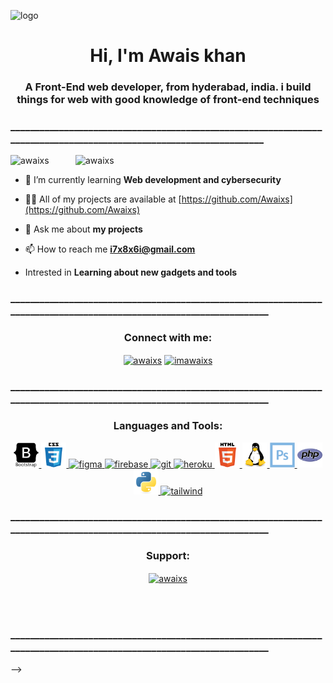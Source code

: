 ![logo](https://kpriet.ac.in/asset/frontend/images/ask/computer-science-engineer/header.jpg)

<h1 align="center">Hi, I'm Awais khan</h1>
<h3 align="center" width="400" > A Front-End web developer, from hyderabad, india. i build things for web with good knowledge of front-end techniques </h3>
<h3>____________________________________________________________________________________________________________________</h3></h3>
<p><img align="right" width="400" src="https://t4.ftcdn.net/jpg/03/13/40/45/360_F_313404541_e9YZ3pht6oEEkMXuhxTboqXA2B2ShNnC.jpg" alt="awaixs" /></p>

<p align="left"> <img src="https://komarev.com/ghpvc/?username=awaixs&label=Profile%20views&color=0e75b6&style=flat" alt="awaixs" /> </p>

- 🌱 I’m currently learning **Web development and cybersecurity**

- 👨‍💻 All of my projects are available at [https://github.com/Awaixs](https://github.com/Awaixs)

- 💬 Ask me about **my projects**

- 📫 How to reach me **i7x8x6i@gmail.com**

- Intrested in **Learning about new gadgets and tools**
<h3>_____________________________________________________________________________________________________________________</h3>
<h3 align="center">Connect with me:</h3>
<p align="center">
<a href="https://codepen.io/awaixs" target="blank"><img align="center" src="https://raw.githubusercontent.com/rahuldkjain/github-profile-readme-generator/master/src/images/icons/Social/codepen.svg" alt="awaixs" height="30" width="40" /></a>
<a href="https://instagram.com/imawaixs" target="blank"><img align="center" src="https://raw.githubusercontent.com/rahuldkjain/github-profile-readme-generator/master/src/images/icons/Social/instagram.svg" alt="imawaixs" height="30" width="40" /></a>
</p>
<h3>_____________________________________________________________________________________________________________________</h3>
<h3 align="center">Languages and Tools:</h3>
<p align="center"> <a href="https://getbootstrap.com" target="_blank" rel="noreferrer"> <img src="https://raw.githubusercontent.com/devicons/devicon/master/icons/bootstrap/bootstrap-plain-wordmark.svg" alt="bootstrap" width="40" height="40"/> </a> <a href="https://www.w3schools.com/css/" target="_blank" rel="noreferrer"> <img src="https://raw.githubusercontent.com/devicons/devicon/master/icons/css3/css3-original-wordmark.svg" alt="css3" width="40" height="40"/> </a> <a href="https://www.figma.com/" target="_blank" rel="noreferrer"> <img src="https://www.vectorlogo.zone/logos/figma/figma-icon.svg" alt="figma" width="40" height="40"/> </a> <a href="https://firebase.google.com/" target="_blank" rel="noreferrer"> <img src="https://www.vectorlogo.zone/logos/firebase/firebase-icon.svg" alt="firebase" width="40" height="40"/> </a> <a href="https://git-scm.com/" target="_blank" rel="noreferrer"> <img src="https://www.vectorlogo.zone/logos/git-scm/git-scm-icon.svg" alt="git" width="40" height="40"/> </a> <a href="https://heroku.com" target="_blank" rel="noreferrer"> <img src="https://www.vectorlogo.zone/logos/heroku/heroku-icon.svg" alt="heroku" width="40" height="40"/> </a> <a href="https://www.w3.org/html/" target="_blank" rel="noreferrer"> <img src="https://raw.githubusercontent.com/devicons/devicon/master/icons/html5/html5-original-wordmark.svg" alt="html5" width="40" height="40"/> </a> <a href="https://www.linux.org/" target="_blank" rel="noreferrer"> <img src="https://raw.githubusercontent.com/devicons/devicon/master/icons/linux/linux-original.svg" alt="linux" width="40" height="40"/> </a> <a href="https://www.photoshop.com/en" target="_blank" rel="noreferrer"> <img src="https://raw.githubusercontent.com/devicons/devicon/master/icons/photoshop/photoshop-line.svg" alt="photoshop" width="40" height="40"/> </a> <a href="https://www.php.net" target="_blank" rel="noreferrer"> <img src="https://raw.githubusercontent.com/devicons/devicon/master/icons/php/php-original.svg" alt="php" width="40" height="40"/> </a> <a href="https://www.python.org" target="_blank" rel="noreferrer"> <img src="https://raw.githubusercontent.com/devicons/devicon/master/icons/python/python-original.svg" alt="python" width="40" height="40"/> </a> <a href="https://tailwindcss.com/" target="_blank" rel="noreferrer"> <img src="https://www.vectorlogo.zone/logos/tailwindcss/tailwindcss-icon.svg" alt="tailwind" width="40" height="40"/> </a> </p>
<h3>_____________________________________________________________________________________________________________________</h3>
<h3 align="center">Support:</h3>
<p align="center"><a align="center" href="https://www.buymeacoffee.com/awaixs"> <img align="center" src="https://cdn.buymeacoffee.com/buttons/v2/default-yellow.png" height="50" width="210" alt="awaixs" /></a></p><br><br>
<h3>_____________________________________________________________________________________________________________________</h3>




-->
